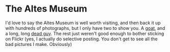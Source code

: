 # The Altes Museum

I'd love to say the Altes Museum is well worth visiting, and then back it up with hundreds of photographs, but I only have two to show you. A <a href="http://flickr.com/photos/pomax/2907068295/" target="_blank">goat</a>, and a long, long <a href="http://flickr.com/photos/pomax/2907069437/" target="_blank">dead guy</a>. The rest just weren't good enough to bother sticking on Flickr (yes, I actually do selective posting. You don't get to see all the bad pictures I make. Obviously)